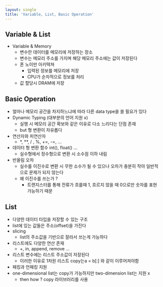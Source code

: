 ```yaml
---
layout: single
title: 'Variable, List, Basic Operation'
---
```


## Variable & List
- Variable & Memory
	- 변수란 데이터를 메모리에 저장하는 장소
	- 변수는 메모리 주소를 가지며 해당 메모리 주소에는 값이 저장된다
	- 폰 노이만 아키텍쳐
		- 입력된 정보를 메모리에 저장
		- CPU가 순차적으로 정보를 처리
	- 값 할당시 DRAM에 저장 

## Basic Operation
- 얼마나 메모리 공간을 차지하느냐에 따라 다른 data type을 쓸 필요가 있다
- Dynamic Typing (대부분의 언어 지원 x)
	- 실행 시 메모리 공간 확보와 같은 이유로 다소 느리다는 단점 존재
	- but 형 변환이 자유롭다
- 연산자와 피연산자
	- *, **, / , %, +=, -=, ...
- 데이터 형 변환 함수 int(), float() ...
	- 실수형에서 정수형으로 변환 시 소수점 이하 내림
- 반올림 오차
	- 실수를 이진수로 변환 시 무한 소수가 될 수 있으나 오차가 충분히 작아 일반적으로 문제가 되지 않는다
	- 왜 이진수를 쓰는가 ?
		- 트랜지스터를 통해 전류가 흐를때 1, 흐르지 않을 때 0으로만 숫자를 표현 가능하기 때문

## List
- 다양한 데이터 타입을 저장할 수 있는 구조
- list에 있는 값들은 주소(offset)을 가진다
- slicing
	- list의 주소값을 기반으로 잘라서 쓰는게 가능하다
- 리스트에도 다양한 연산 존재
	- +, in, append, remove ...
- 리스트 변수에는 리스트 주소값이 저장된다
	- 이러한 이유로 1차원 리스트 copy는a = b[:] 와 같이 이루어져야함
- 패킹과 언패킹 지원
- one-dimensional list는 copy가 가능하지만 two-dimension list는 지원 x 
	- then how ? copy 라이브러리를 사용